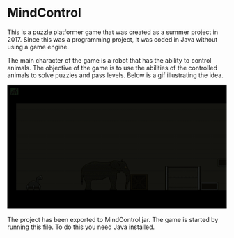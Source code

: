 # MindControl
This is a puzzle platformer game that was created as a summer project in 2017. Since this was a programming project, it was coded in Java without using a game engine.

The main character of the game is a robot that has the ability to control animals. The objective of the game is to use the abilities of the controlled animals to solve puzzles and pass levels. Below is a gif illustrating the idea.

![mindcontrol-gif](./MindControl.gif)

The project has been exported to MindControl.jar. The game is started by running this file. To do this you need Java installed.

